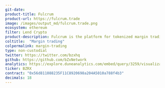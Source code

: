 ```yaml
---
git-date:
product-title: Fulcrum
product-url: https://fulcrum.trade
image: /images/output_md/fulcrum.trade.png
ecosystem: ethereum
filter: Lend Crypto
product-description: Fulcrum is the platform for tokenized margin trading and lending,  enables users to lend assets for interest or enter into short/leveraged positions.
coltitle:  "Margin trading"
colpermalink: margin-trading
type: non-custodial
twitter: https://twitter.com/bzxhq
github: https://github.com/bZxNetwork
analytics: https://explore.duneanalytics.com/embed/query/3259/visualization/6292?api_key=P8W1yw4l7Woe2aHEUqXKNK6VSpUdOAvciRwt5tta
ticker: BZRX
contract: "0x56d811088235F11C8920698a204A5010a788f4b3"
decimals: 18
---
```

